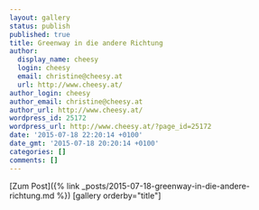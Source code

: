 ```yaml
---
layout: gallery
status: publish
published: true
title: Greenway in die andere Richtung
author:
  display_name: cheesy
  login: cheesy
  email: christine@cheesy.at
  url: http://www.cheesy.at/
author_login: cheesy
author_email: christine@cheesy.at
author_url: http://www.cheesy.at/
wordpress_id: 25172
wordpress_url: http://www.cheesy.at/?page_id=25172
date: '2015-07-18 22:20:14 +0100'
date_gmt: '2015-07-18 20:20:14 +0100'
categories: []
comments: []
---
```


[Zum Post]({% link _posts/2015-07-18-greenway-in-die-andere-richtung.md %})
[gallery orderby="title"]
